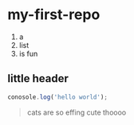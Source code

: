 # my-first-repo

1) a
1) list
1) is fun

## little header



```js
conosole.log('hello world');
```
>cats are so effing cute thoooo

